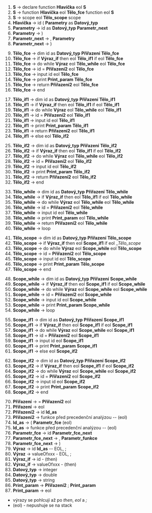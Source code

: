  1. __S__ 					→	declare  function __Hlavička__ eol __S__
 2. __S__					→	function __Hlavička__ eol __Tělo_fce__ function eol __S__
 3. __S__					→	scope eol __Tělo_scope__ scope
 4. __Hlavička__			→	id ( __Parametry__ as __Datový_typ__
 5. __Parametry__			→	id as __Datový_typ__ __Parametr_next__
 6. __Parametry__			→	)
 7. __Parametr_next__		→	, __Parametry__
 8. __Parametr_next__		→	)
<!-- Tělo funkce -->
 9. __Tělo_fce__			→	dim id as __Datový_typ__ __Přiřazení__ __Tělo_fce__
10. __Tělo_fce__			→	if __Výraz_if__ then eol __Tělo_if1__ if eol __Tělo_fce__	
11. __Tělo_fce__			→	do while __Výraz__ eol __Tělo_while__ eol __Tělo_fce__
12. __Tělo_fce__			→	id = __Přiřazení2__ eol __Tělo_fce__
13. __Tělo_fce__			→	input id eol __Tělo_fce__
14. __Tělo_fce__			→	print __Print_param__ __Tělo_fce__
15. __Tělo_fce__			→	return __Přiřazení2__ eol __Tělo_fce__
16. __Tělo_fce__			→	end
<!-- Tělo if1 -->
17. __Tělo_if1__			→	dim id as __Datový_typ__ __Přiřazení__ __Tělo_if1__
18. __Tělo_if1__			→	if __Výraz_if__ then eol __Tělo_if1__ if eol __Tělo_if1__
19. __Tělo_if1__			→	do while __Výraz__ eol __Tělo_while__ eol __Tělo_if1__
20. __Tělo_if1__			→	id = __Přiřazení2__ eol __Tělo_if1__
21. __Tělo_if1__			→	input id eol __Tělo_if1__
22. __Tělo_if1__			→	print __Print_param__ __Tělo_if1__
23. __Tělo_if1__			→	return __Přiřazení2__ eol __Tělo_if1__
24. __Tělo_if1__			→	else eol __Tělo_if2__
<!-- Tělo if2 -->
25. __Tělo_if2__			→	dim id as __Datový_typ__ __Přiřazení__ __Tělo_if2__
26. __Tělo_if2__			→	if __Výraz_if__ then eol __Tělo_if1__ if eol __Tělo_if2__
27. __Tělo_if2__			→	do while __Výraz__ eol __Tělo_while__ eol __Tělo_if2__
28. __Tělo_if2__			→	id = __Přiřazení2__ eol __Tělo_if2__
29. __Tělo_if2__			→	input id eol __Tělo_if2__
30. __Tělo_if2__			→	print __Print_param__ __Tělo_if2__
31. __Tělo_if2__			→	return __Přiřazení2__ eol __Tělo_if2__
32. __Tělo_if2__			→	end
<!-- Tělo while -->
33. __Tělo_while__			→	dim id as __Datový_typ__ __Přiřazení__ __Tělo_while__
34. __Tělo_while__			→	if __Výraz_if__ then eol __Tělo_if1__ if eol __Tělo_while__
35. __Tělo_while__			→	do while __Výraz__ eol __Tělo_while__ eol __Tělo_while__
36. __Tělo_while__			→	id = __Přiřazení2__ eol __Tělo_while__
37. __Tělo_while__			→	input id eol __Tělo_while__
38. __Tělo_while__			→	print __Print_param__ eol __Tělo_while__
39. __Tělo_while__			→	return __Přiřazení2__ eol __Tělo_while__
40. __Tělo_while__			→	loop
<!-- Tělo scope -->
41. __Tělo_scope__			→	dim id as __Datový_typ__ __Přiřazení__ __Tělo_scope__
42. __Tělo_scope__			→	if __Výraz_if__ then eol __Scope_if1__ if eol __Tělo_scope_
43. __Tělo_scope__			→	do while __Výraz__ eol __Scope_while__ eol __Tělo_scope__
44. __Tělo_scope__			→	id = __Přiřazení2__ eol __Tělo_scope__
45. __Tělo_scope__			→	input id eol __Tělo_scope__
46. __Tělo_scope__			→	print __Print_param__ __Tělo_scope__
47. __Tělo_scope__			→	end
<!-- Scope while -->
48. __Scope_while__			→	dim id as __Datový_typ__ __Přiřazení__ __Scope_while__
49. __Scope_while__			→	if __Výraz_if__ then eol __Scope_if1__ if eol __Scope_while__
50. __Scope_while__			→	do while __Výraz__ eol __Scope_while__ eol __Scope_while__
51. __Scope_while__			→	id = __Přiřazení2__ eol __Scope_while__
52. __Scope_while__			→	input id eol __Scope_while__
53. __Scope_while__			→	print __Print_param__ __Scope_while__
54. __Scope_while__			→	loop
<!-- Scope if1 -->
55. __Scope_if1__			→	dim id as __Datový_typ__ __Přiřazení__ __Scope_if1__
56. __Scope_if1__			→	if __Výraz_if__ then eol __Scope_if1__ if eol __Scope_if1__
57. __Scope_if1__			→	do while __Výraz__ eol __Scope_while__ eol __Scope_if1__
58. __Scope_if1__			→	id = __Přiřazení2__ eol __Scope_if1__
59. __Scope_if1__			→	input id eol __Scope_if1__
60. __Scope_if1__			→	print __Print_param__ __Scope_if1__
61. __Scope_if1__			→	else eol __Scope_if2__
<!-- Scope if2 -->
62. __Scope_if2__			→	dim id as __Datový_typ__ __Přiřazení__ __Scope_if2__
63. __Scope_if2__			→	if __Výraz_if__ then eol __Scope_if1__ if eol __Scope_if2__
64. __Scope_if2__			→	do while __Výraz__ eol __Scope_while__ eol __Scope_if2__
65. __Scope_if2__			→	id = __Přiřazení2__ eol __Scope_if2__
66. __Scope_if2__			→	input id eol __Scope_if2__
67. __Scope_if2__			→	print __Print_param__ __Scope_if2__
68. __Scope_if2__			→	end
<!-- Zbytek -->
70. __Přiřazení__			→	= __Přiřazení2__ eol
71. __Přiřazení__			→ 	eol
72. __Přiřazení2__			→	id __Id_as__
73. __Přiřazení2__			→	funkce před precedenční analýzou -- (eol)
74. __Id_as__				→	( __Parametr_fce__ (eol)
75. __Id_as__				→	funkce před precedenční analýzou -- (eol)
76. __Parametr_fce__ 		→	id __Parametr_fce_next__
77. __Parametr_fce_next__	→	, __Parametr_funkce__
78. __Parametr_fce_next__	→	)
79. __Výraz__				→	id __Id_as__ -- EOL, ;
80. __Výraz__				→	valueOfxxx - EOL, ;
81. __Výraz_if__			→	id - (then)
82. __Výraz_if__			→	valueOfxxx - (then)
83. __Datový_typ__			→	integer
84. __Datový_typ__			→	double
85. __Datový_typ__			→	string
86. __Print_param__			→	__Přiřazení2__ ; __Print_param__
87. __Print_param__			→	eol


*	výrazy se pohlcují až po _then_, _eol_ a _;_
*	(eol) - nepushuje se na stack

<!--


201	→	23 30 202 122 201
201	→	30 202 122 205 30 122 201
201	→	38 122 209 38
202	→	11 100 203 21 220 
203	→	11 21 220 204
203	→	101
204	→	105 203
204	→	101
Tělo funkce
205	→	24 11 21 220 213 205
205	→	31 219 41 122 206 31 122 205
205	→	25 42 218 122 208 122 205
205	→	11 86 214 122 205
205	→	32 11 122 205
205	→	36 221 205
205	→	37 214 122 205
205	→	28
Tělo if1
206	→	24 11 21 220 213 206
206	→	31 219 41 122 206 31 122 206
206	→	25 42 218 122 208 122 206
206	→	11 86 214 122 206
206	→	32 11 122 206
206	→	36 221 206
206	→	37 214 122 206
206	→	27 122 206
Tělo if2
207	→	24 11 21 220 213 207
207	→	31 219 41 122 206 31 122 207
207	→	25 42 218 122 208 122 207
207	→	11 86 214 122 207
207	→	32 11 122 207
207	→	36 221 207
207	→	37 214 122 207
207	→	28
Tělo while
208	→	24 11 21 220 213 208
208	→	31 219 41 122 206 31 122 208
208	→	25 42 218 122 208 122 208
208	→	11 86 214 122 208
208	→	32 11 122 208
208	→	36 221 208
208	→	37 214 122 208
208	→	35
Tělo scope
209	→	24 11 21 220 213 209
209	→	31 219 41 122 211 31 122 209
209	→	25 42 218 122 210 122 209
209	→	11 86 214 122 209
209	→	32 11 122 209
209	→	36 221 209
209	→	28
Scope while
210	→	24 11 21 220 213 210
210	→	31 219 41 122 211 31 122 210
210	→	25 42 218 122 210 122 210
210	→	11 86 214 122 210
210	→	32 11 122 210
210	→	36 221 210
210	→	35
Scope if1
211	→	24 11 21 220 213 211
211	→	31 219 41 122 211 31 122 211
211	→	25 42 218 122 210 122 211
211	→	11 86 214 122 211
211	→	32 11 122 211
211	→	36 221 211
211	→	27 122 212
Scope if2
212	→	24 11 21 220 213 212
212	→	31 219 41 122 211 31 122 212
212	→	25 42 218 122 210 122 212
212	→	11 86 214 122 212
212	→	32 11 122 212
212	→	36 221 212
212	→	28
Zbytek
213	→	86 214 122
213	→	122
214	→	11 215
214	→	{12, 13, 14}
215	→	100 216
215	→	{81, 82, 83, 84}
216	→	11 217
217	→	105 216
217	→	101
218	→	{11, 12, 13, 14}
219	→	{11, 12, 13, 14}
220	→	33
220	→	39
220	→	26
221	→	214 73 221
221	→	122




-->